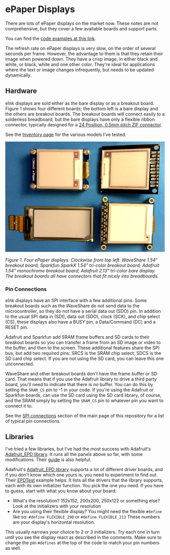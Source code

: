 # ePaper Displays
There are lots of ePaper displays on the market now. These notes are not comprehensive, but they cover a few available boards and support parts.

You can find the [code examples at this link](https://github.com/tigoe/display-examples/tree/main/EPaper_Examples).

The refresh rate on ePaper displays is very slow, on the order of several seconds per frame. However, the advantage to them is that they retain their image when powered down. They have a crisp image, in either black and white, or black, white and one other color. They're ideal for applications where the text or image changes infrequently, but needs to be updated dynamically. 

## Hardware
eInk displays are sold either as the bare display or as a breakout board. Figure 1 shows four different boards; the bottom left is a bare display and the others are breakout boards. The breakout boards will connect easily to a solderless breadboard, but the bare displays have only a flexible ribbon connector, typically  designed for a [24 Position, 0.5mm pitch ZIF connector](https://www.crystalfontz.com/product/cs050z24ga0-24-position-zif-connector).

See the [Inventory page](../inventory.md#epaper-displays) for the various models I've tested. 

![Figure 1. Four ePaper Displays](epaper-displays.png)

*Figure 1. Four ePaper displays. Clockwise from top left: WaveShare 1.54" breakout board; Sparkfun SparkX 1.54" tri-color breakout board; Adafruit 1.54" monochrome breakout board; Adafruit 2.13" tri-color bare display. The breakout boards all have connectors that fit nicely into breadboards.*

### Pin Connections
eInk displays have an SPI interface with a few additional pins. Some breakout boards such as the WaveShare do not send data to the microcontroller, so they do not have a serial data out (SDO) pin. In addition to the usual SPI data in (SDI), data out (SDO), clock (SCK), and chip select (CS), these displays also have a BUSY pin, a Data/Command (DC) and a RESET pin. 

Adafruit and Sparkfun add SRAM frame buffers and SD cards to their breakout boards so you can transfer a frame from an SD image or video to the buffer, and then to the screen. These additional features share the SPI bus, but add two required pins: SRCS is the SRAM chip select; SDCS is the SD card chip select. If you are not using the SD card, you can leave this one unconnected.

WaveShare and other breakout boards don't have the frame buffer or SD card. That means that if you use the Adafruit library to drive a third party board, you'll need to indicate that there is no buffer. You can do this by setting the `SRAM_CS` pin to -1 in your code.  If you're using the Adafruit or Sparkfun boards, can use the SD card using the SD card library, of course, and the SRAM simply by setting the `SRAM_CS` pin to whatever pin you want to connect it to. 

See the [SPI connections](../readme.md#spi-connections) section of the main page of this repository for a list of typical pin connections. 

## Libraries
I've tried a few libraries, but I've had the most success with Adafruit's [Adafruit_EPD library](https://github.com/adafruit/Adafruit_EPD). It runs all the panels above so far, with some modifications. Their [guide](https://learn.adafruit.com/adafruit-eink-display-breakouts?view=all) is also helpful. 


Adafruit's [Adafruit_EPD library](https://github.com/adafruit/Adafruit_EPD) supports a lot of different driver boards, and if you don't know which one yours is, you need to experiment to find out. Their [EPDTest](https://github.com/adafruit/Adafruit_EPD/blob/master/examples/EPDTest/EPDTest.ino) example helps. It lists all the drivers that the library supports, each with its own initializer function. You pick the one you need. If you have to guess, start with what you know about your board:
* What's the resolution? 152x152, 200x200, 250x122 or something else? Look at the initializers with your resolution
* Are you using their flexible display? You might need the flexible `#define` like so: `#define FLEXIBLE_290` or `#define FLEXIBLE_213` These numbers are your display's horizontal resolution.

This usually narrows your choice to 2 or 3 initializers. Try each one in turn until you see the display react as described in the comments. Make sure to change the pin `#defines` at the top of the code to match your pin numbers as well. 